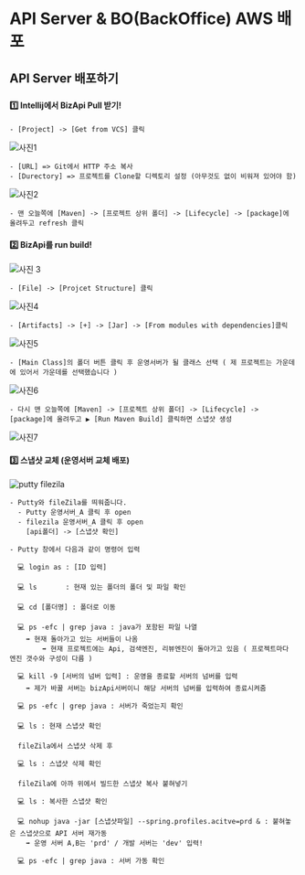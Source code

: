 # API Server & BO(BackOffice) AWS 배포

## API Server 배포하기

### 

  #### 1️⃣ Intellij에서 BizApi Pull 받기!
  
    - [Project] -> [Get from VCS] 클릭
    
![사진1](https://user-images.githubusercontent.com/80079066/121302598-e73dc700-c934-11eb-8754-8f381eab981c.png)
 
    - [URL] => Git에서 HTTP 주소 복사
    - [Durectory] => 프로젝트를 Clone할 디렉토리 설정 (아무것도 없이 비워져 있어야 함)
 
![사진2](https://user-images.githubusercontent.com/80079066/121302599-e7d65d80-c934-11eb-9d7c-1ceb592cb73d.png)
   
    - 맨 오늘쪽에 [Maven] -> [프로젝트 상위 폴더] -> [Lifecycle] -> [package]에 올려두고 refresh 클릭
    
  #### 2️⃣ BizApi를 run build! 
    
![사진 3](https://user-images.githubusercontent.com/80079066/121302595-e73dc700-c934-11eb-89ad-5e8b3c408d39.png)

    - [File] -> [Projcet Structure] 클릭
    
![사진4](https://user-images.githubusercontent.com/80079066/121302601-e7d65d80-c934-11eb-8b7c-69cd694a561e.png)
  
    - [Artifacts] -> [+] -> [Jar] -> [From modules with dependencies]클릭 
  
![사진5](https://user-images.githubusercontent.com/80079066/121302591-e5740380-c934-11eb-8f36-a2aac2fad623.png)
  
    - [Main Class]의 폴더 버튼 클릭 후 운영서버가 될 클래스 선택 ( 제 프로젝트는 가운데에 있어서 가운데를 선택했습니다 )
    
![사진6](https://user-images.githubusercontent.com/80079066/121302592-e6a53080-c934-11eb-8595-0c3654d2d2b5.png)

    - 다시 맨 오늘쪽에 [Maven] -> [프로젝트 상위 폴더] -> [Lifecycle] -> [package]에 올려두고 ▶️ [Run Maven Build] 클릭하면 스냅샷 생성
    
![사진7](https://user-images.githubusercontent.com/80079066/121302593-e6a53080-c934-11eb-8e67-8a8db78d6282.png)
  
  #### 3️⃣ 스냅샷 교체 (운영서버 교체 배포)
  
  
![putty filezila](https://user-images.githubusercontent.com/80079066/121303038-882c8200-c935-11eb-9025-32f723f28cbb.png)
  
    - Putty와 fileZila를 띄워줍니다.
      - Putty 운영서버_A 클릭 후 open
      - filezila 운영서버_A 클릭 후 open
        [api폴더] -> [스냅샷 확인]
    
    - Putty 창에서 다음과 같이 명령어 입력
    
      💻 login as : [ID 입력]
      
      💻 ls       : 현재 있는 폴더의 폴더 및 파일 확인
      
      💻 cd [폴더명] : 폴더로 이동
      
      💻 ps -efc | grep java : java가 포함된 파일 나열
        ➡️ 현재 돌아가고 있는 서버들이 나옴 
            ➡️ 현재 프로젝트에는 Api, 검색엔진, 리뷰엔진이 돌아가고 있음 ( 프로젝트마다 엔진 갯수와 구성이 다름 )
            
      💻 kill -9 [서버의 넘버 입력] : 운영을 종료할 서버의 넘버를 입력  
        ➡️ 제가 바꿀 서버는 bizApi서버이니 해당 서버의 넘버를 입력하여 종료시켜줌
        
      💻 ps -efc | grep java : 서버가 죽었는지 확인
      
      💻 ls : 현재 스냅샷 확인
      
      fileZila에서 스냅샷 삭제 후

      💻 ls : 스냅샷 삭제 확인

      fileZila에 아까 위에서 빌드한 스냅샷 복사 붙혀넣기

      💻 ls : 복사한 스냅샷 확인
      
      💻 nohup java -jar [스냅샷파일] --spring.profiles.acitve=prd & : 붙혀놓은 스냅샷으로 API 서버 재가동
        ➡️ 운영 서버 A,B는 'prd' / 개발 서버는 'dev' 입력!
        
      💻 ps -efc | grep java : 서버 가동 확인
      
    
